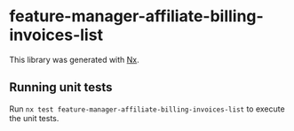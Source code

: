 # feature-manager-affiliate-billing-invoices-list

This library was generated with [Nx](https://nx.dev).

## Running unit tests

Run `nx test feature-manager-affiliate-billing-invoices-list` to execute the unit tests.
